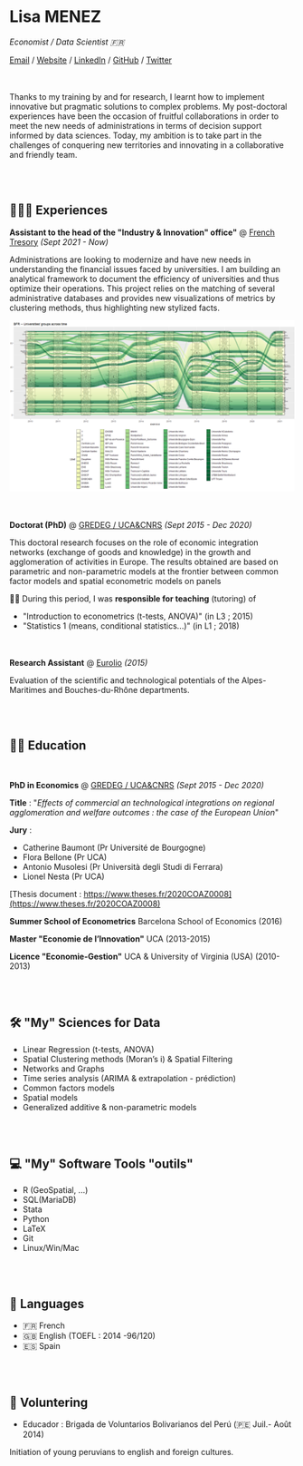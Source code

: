 # Lisa MENEZ

_Economist / Data Scientist :fr:_ <br>

[Email](mailto:lisa.menez@free.fr) / [Website](https://lmermaid.github.io/cv_eng) / [LinkedIn](https://www.linkedin.com/in/lisa-menez-10b6631ba/) / [GitHub](https://github.com/lmermaid/) / [Twitter](https://twitter.com/lisamenez/) 

<br><br>
Thanks to my training by and for research, I learnt how to implement innovative but pragmatic solutions to complex problems. My post-doctoral experiences have been the occasion of fruitful collaborations in order to meet the new needs of administrations in terms of decision support informed by data sciences. Today, my ambition is to take part in the challenges of conquering new territories and innovating in a collaborative and friendly team.
  
<br><br>
## 👩🏼‍💻 Experiences 

**Assistant to the head of the "Industry \& Innovation" office"** @ [French Tresory](https://www.tresor.economie.gouv.fr/) _(Sept 2021 - Now)_<br>

Administrations are looking to modernize and have new needs in understanding the financial issues faced by universities. I am building an analytical framework to document the efficiency of universities and thus optimize their operations. This project relies on the matching of several administrative databases and provides new visualizations of metrics by clustering methods, thus highlighting new stylized facts.

![Needs of Universities](/assets/images/BNR.png)

<br><br>
**Doctorat (PhD)** @ [GREDEG / UCA&CNRS](https://gredeg.univ-cotedazur.fr) _(Sept 2015 - Dec 2020)_<br>

This doctoral research focuses on the role of economic integration networks (exchange of goods and knowledge) in the growth and agglomeration of activities in Europe. The results obtained are based on parametric and non-parametric models at the frontier between common factor models and spatial econometric models on panels

:woman_teacher: During this period, I was **responsible for teaching** (tutoring) of
- "Introduction to econometrics (t-tests, ANOVA)" (in L3 ; 2015)
- "Statistics 1 (means, conditional statistics...)" (in L1 ; 2018)
    
<br><br>
**Research Assistant** @ [Eurolio](https://www.univ-st-etienne.fr/fr/gate-lse/eurolio-2.html) _(2015)_<br>

Evaluation of the scientific and technological potentials of the Alpes-Maritimes and Bouches-du-Rhône departments.

<br><br>
## :woman_student: Education 
<br>

**PhD in Economics** @ [GREDEG / UCA&CNRS](www.unice.fr)  _(Sept 2015 - Dec 2020)_ <br>

**Title** : "*Effects of commercial an technological integrations on regional agglomeration and welfare outcomes : the case of the European Union*"

**Jury** :
- Catherine Baumont (Pr Université de Bourgogne)
- Flora Bellone (Pr UCA)
- Antonio Musolesi (Pr Università degli Studi di Ferrara)
- Lionel Nesta (Pr UCA)

[Thesis document : https://www.theses.fr/2020COAZ0008](https://www.theses.fr/2020COAZ0008)

**Summer School of Econometrics** Barcelona School of Economics (2016)

**Master "Economie de l’Innovation"** UCA (2013-2015)

**Licence "Economie-Gestion"** UCA & University of Virginia (USA) (2010-2013)

<br><br>
## :hammer_and_wrench: "My" Sciences for Data

- Linear Regression (t-tests, ANOVA)
- Spatial Clustering methods (Moran’s i) & Spatial Filtering
- Networks and Graphs
- Time series analysis (ARIMA & extrapolation - prédiction)
- Common factors models
- Spatial models
- Generalized additive & non-parametric models

<br><br>
## :computer: "My" Software Tools "outils"

- R (GeoSpatial, ...) 
- SQL(MariaDB)
- Stata 
- Python
- LaTeX
- Git
- Linux/Win/Mac

<br><br>
## :tongue: Languages

- :fr: French
- 🇬🇧 English (TOEFL : 2014 -96/120)
- :es: Spain

<br><br>
## 📌 Voluntering

- Educador : Brigada de Voluntarios Bolivarianos del Perú (:peru: Juil.- Août 2014)

Initiation of young peruvians to english and foreign cultures.
<br>
